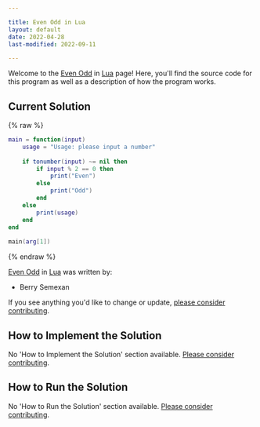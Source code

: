 ```yaml
---

title: Even Odd in Lua
layout: default
date: 2022-04-28
last-modified: 2022-09-11

---
```


Welcome to the [Even Odd](https://sampleprograms.io/projects/even-odd) in [Lua](https://sampleprograms.io/languages/lua) page! Here, you'll find the source code for this program as well as a description of how the program works.

## Current Solution

{% raw %}

```lua
main = function(input)
    usage = "Usage: please input a number"
    
    if tonumber(input) ~= nil then
        if input % 2 == 0 then
            print("Even")
        else
            print("Odd")
        end
    else
        print(usage)
    end
end
    
main(arg[1])
```

{% endraw %}

[Even Odd](https://sampleprograms.io/projects/even-odd) in [Lua](https://sampleprograms.io/languages/lua) was written by:

- Berry Semexan

If you see anything you'd like to change or update, [please consider contributing](https://github.com/TheRenegadeCoder/sample-programs).

## How to Implement the Solution

No 'How to Implement the Solution' section available. [Please consider contributing](https://github.com/TheRenegadeCoder/sample-programs-website).

## How to Run the Solution

No 'How to Run the Solution' section available. [Please consider contributing](https://github.com/TheRenegadeCoder/sample-programs-website).